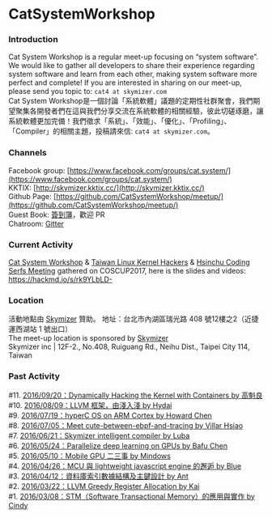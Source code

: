 # CatSystemWorkshop

### Introduction ###
Cat System Workshop is a regular meet-up focusing on “system software”. We would like to gather all developers to share their experience regarding system software and learn from each other, making system software more perfect and complete! If you are interested in sharing on our meet-up, please send you topic to: `cat4 at skymizer.com`  
Cat System Workshop是一個討論「系統軟體」議題的定期性社群聚會，我們期望聚集各開發者們在這與我們分享交流在系統軟體的相關經驗，彼此切磋琢磨，讓系統軟體更加完備！我們徵求「系統」、「效能」、「優化」、「Profiling」、「Compiler」的相關主題，投稿請來信: `cat4 at skymizer.com`。 

### Channels ### 
Facebook group: [https://www.facebook.com/groups/cat.system/](https://www.facebook.com/groups/cat.system/)     
KKTIX: [http://skymizer.kktix.cc/](http://skymizer.kktix.cc/)    
Github Page: [https://github.com/CatSystemWorkshop/meetup/](https://github.com/CatSystemWorkshop/meetup/)   
Guest Book: [簽到簿](https://github.com/CatSystemWorkshop/meetup/blob/master/guest_book.md)，歡迎 PR      
Chatroom: [Gitter](https://gitter.im/CatSystemWorkshop/Lobby?utm_source=share-link&utm_medium=link&utm_campaign=share-link)  



### Current Activity ### 
[Cat System Workshop](https://www.facebook.com/groups/cat.system/) & [Taiwan Linux Kernel Hackers](https://www.facebook.com/groups/twlinuxkernelhackers/) & [Hsinchu Coding Serfs Meeting](https://www.facebook.com/groups/hsinchu.coders/) gathered on COSCUP2017,
here is the slides and videos: https://hackmd.io/s/rk9YLbLD-  

### Location ### 
活動地點由 [Skymizer](https://github.com/skymizer) 贊助。
地址：台北市內湖區瑞光路 408 號12樓之2（近捷運西湖站 1 號出口）  
The meet-up location is sponsored by [Skymizer](https://github.com/skymizer)   
Skymizer inc | 12F-2., No.408, Ruiguang Rd., Neihu Dist., Taipei City 114, Taiwan  


### Past Activity ### 

#11. [2016/09/20：Dynamically Hacking the Kernel with Containers by 高魁良]()   
#10. [2016/08/09：LLVM 框架，由淺入淺 by Hydai]()  
#9. [2016/07/19：hyperC OS on ARM Cortex by Howard Chen]()  
#8. [2016/07/05：Meet cute-between-ebpf-and-tracing by Villar Hsiao]()  
#7. [2016/06/21：Skymizer intelligent compiler by Luba]()  
#6. [2016/05/24：Parallelize deep learning on GPUs by Bafu Chen]()  
#5. [2016/05/10：Mobile GPU 二三事 by Mindows]()  
#4. [2016/04/26：MCU 與 lightweight javascript engine 的邂逅 by Blue]()  
#3. [2016/04/12：資料庫索引數據結構及主鍵設計 by Ant]()  
#2. [2016/03/22：LLVM Greedy Register Allocation by Kai]()  
#1. [2016/03/08：STM（Software Transactional Memory）的應用與實作 by Cindy](https://github.com/CatSystemWorkshop/meetup/blob/master/2016-03-08-STM-by-Cindy.md)  

